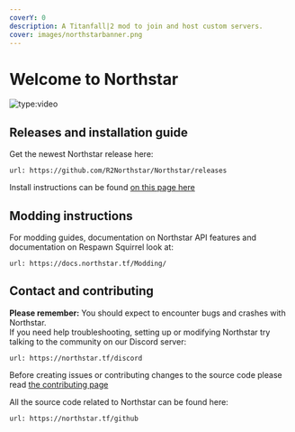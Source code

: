 ```yaml
---
coverY: 0
description: A Titanfall|2 mod to join and host custom servers.
cover: images/northstarbanner.png
---
```


# Welcome to Northstar

![type:video](https://www.youtube.com/embed/en06Y6CPMQg)

## Releases and installation guide

Get the newest Northstar release here:

```embed
url: https://github.com/R2Northstar/Northstar/releases
```

Install instructions can be found [on this page here](installing-northstar/basic-setup.md)

## Modding instructions

For modding guides, documentation on Northstar API features and documentation on Respawn Squirrel look at:

```embed
url: https://docs.northstar.tf/Modding/
```

## Contact and contributing

**Please remember:** You should expect to encounter bugs and crashes with Northstar.\
If you need help troubleshooting, setting up or modifying Northstar try talking to the community on our Discord server:

```embed
url: https://northstar.tf/discord
```

Before creating issues or contributing changes to the source code please read [the contributing page](contributing.md)

All the source code related to Northstar can be found here:

```embed
url: https://northstar.tf/github
```
